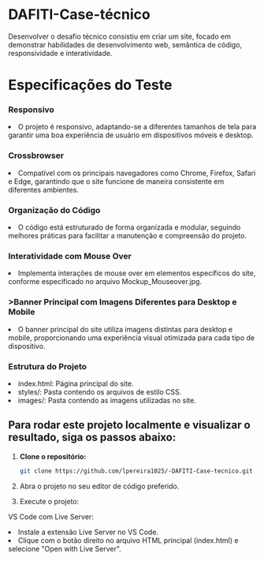 # DAFITI-Case-técnico

Desenvolver o desafio técnico consistiu em criar um site, focado em demonstrar habilidades de desenvolvimento web, semântica de código, responsividade e interatividade. 

<h1>Especificações do Teste</h1>

<h3>Responsivo</h3>
<li>O projeto é responsivo, adaptando-se a diferentes tamanhos de tela para garantir uma boa experiência de usuário em dispositivos móveis e desktop.</li>

<h3>Crossbrowser</h3>
<li>Compatível com os principais navegadores como Chrome, Firefox, Safari e Edge, garantindo que o site funcione de maneira consistente em diferentes ambientes.</li>

<h3>Organização do Código</h3>
<li>O código está estruturado de forma organizada e modular, seguindo melhores práticas para facilitar a manutenção e compreensão do projeto.

<h3>Interatividade com Mouse Over</h3>
<li>Implementa interações de mouse over em elementos específicos do site, conforme especificado no arquivo Mockup_Mouseover.jpg.

<h3>>Banner Principal com Imagens Diferentes para Desktop e Mobile</h3>
<li>O banner principal do site utiliza imagens distintas para desktop e mobile, proporcionando uma experiência visual otimizada para cada tipo de dispositivo.

<h3>Estrutura do Projeto</h3>
<li>index.html: Página principal do site.
<li>styles/: Pasta contendo os arquivos de estilo CSS.
<li>images/: Pasta contendo as imagens utilizadas no site.

<h2>Para rodar este projeto localmente e visualizar o resultado, siga os passos abaixo:</h2>

1. **Clone o repositório:**

   ```bash
   git clone https://github.com/lpereira1025/-DAFITI-Case-tecnico.git

2. Abra o projeto no seu editor de código preferido.

3. Execute o projeto:

  VS Code com Live Server:

  <li>Instale a extensão Live Server no VS Code.</li>
  <li>Clique com o botão direito no arquivo HTML principal (index.html) e selecione "Open with Live Server".</li>
